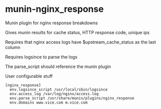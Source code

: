 munin-nginx_response
====================

Munin plugin for nginx response breakdowns

Gives munin results for cache status, HTTP response code, unique ips

Requires that nginx access logs have $upstream_cache_status as the last column

Requires logsince to parse the logs

The parse_script should reference the munin plugin

User configurable stuff
```
[nginx_response]
  env.logsince_script /usr/local/sbin/logsince
  env.access_log /var/log/nginx/access.log
  env.parse_script /usr/share/munin/plugins/nginx_response
  env.domains www.vice.com m.vice.com
```
